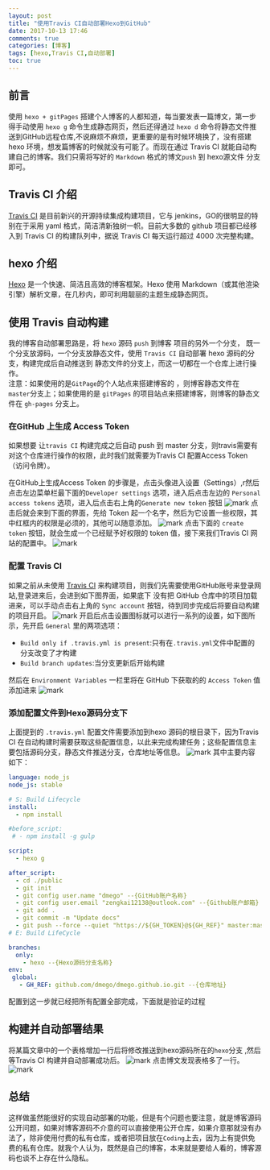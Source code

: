 ```yaml
---
layout: post
title: "使用Travis CI自动部署Hexo到GitHub"
date: 2017-10-13 17:46
comments: true
categories: [博客]
tags: [hexo,Travis CI,自动部署]
toc: true
---
```

<!--more-->

## 前言

使用 `hexo + gitPages` 搭建个人博客的人都知道，每当要发表一篇博文，第一步得手动使用 `hexo g` 命令生成静态网页，然后还得通过 `hexo d` 命令将静态文件推送到GitHub远程仓库,不说麻烦不麻烦，更重要的是有时候环境换了，没有搭建 hexo 环境，想发篇博客的时候就没有可能了。而现在通过 Travis CI 就能自动构建自己的博客。我们只需将写好的 `Markdown` 格式的博文`push` 到 hexo源文件 分支即可。

## Travis CI 介绍

[Travis CI](https://travis-ci.org/) 是目前新兴的开源持续集成构建项目，它与 jenkins，GO的很明显的特别在于采用 yaml 格式，简洁清新独树一帜。目前大多数的 github 项目都已经移入到 Travis CI 的构建队列中，据说 Travis CI 每天运行超过 4000 次完整构建。

## hexo 介绍

[Hexo](https://hexo.io/) 是一个快速、简洁且高效的博客框架。Hexo 使用 Markdown（或其他渲染引擎）解析文章，在几秒内，即可利用靓丽的主题生成静态网页。

## 使用 Travis 自动构建

我的博客自动部署思路是，将  `hexo` 源码 `push` 到博客 项目的另外一个分支，
既一个分支放源码，一个分支放静态文件，使用 `Travis CI` 自动部署 hexo 源码的分支，构建完成后自动推送到 静态文件的分支上，而这一切都在一个仓库上进行操作。<br>
注意：如果使用的是`GitPage`的个人站点来搭建博客的 ，则博客静态文件在 `master`分支上；如果使用的是 `gitPages` 的项目站点来搭建博客，则博客的静态文件在 `gh-pages` 分支上。

### 在GitHub 上生成 Access Token

如果想要 让`travis CI` 构建完成之后自动 push 到 master 分支，则travis需要有对这个仓库进行操作的权限，此时我们就需要为Travis CI 配置Access Token（访问令牌）。<br>

在GitHub上生成Access Token 的步骤是，点击头像进入设置（Settings）,r然后点击左边菜单栏最下面的`Developer settings` 选项，进入后点击左边的 `Personal access tokens` 选项，进入后点击右上角的`Generate new token` 按钮
![mark](http://ovasw3yf9.bkt.clouddn.com/blog/171014/G0hFA1LkK7.png?imageslim)
点击后就会来到下面的界面，先给 Token 起一个名字，然后为它设置一些权限，其中红框内的权限是必须的，其他可以随意添加。
![mark](http://ovasw3yf9.bkt.clouddn.com/blog/171014/5G22L5hCcK.png?imageslim)
点击下面的 `create token` 按钮，就会生成一个已经赋予好权限的 token 值，接下来我们Travis CI 网站的配置中。
![mark](http://ovasw3yf9.bkt.clouddn.com/blog/171014/fldkB30k3m.png?imageslim)

### 配置 Travis CI

如果之前从未使用 [Travis CI](https://travis-ci.org/) 来构建项目，则我们先需要使用GitHub账号来登录网站,登录进来后，会进到如下图界面，如果底下 没有把 GitHub 仓库中的项目加载进来，可以手动点击右上角的  `Sync account` 按钮，待到同步完成后将要自动构建的项目开启。
![mark](http://ovasw3yf9.bkt.clouddn.com/blog/171014/0IbbdiJh18.png?imageslim)
开启后点击设置图标就可以进行一系列的设置，如下图所示，先开启 `General` 里的两项选项：

- `Build only if .travis.yml is present`:只有在`.travis.yml`文件中配置的分支改变了才构建
- `Build branch updates`:当分支更新后开始构建

然后在  `Environment Variables` 一栏里将在 GitHub 下获取的的 `Access Token` 值添加进来
![mark](http://ovasw3yf9.bkt.clouddn.com/blog/171014/3b875iHdi4.png?imageslim)

### 添加配置文件到Hexo源码分支下

上面提到的 `.travis.yml` 配置文件需要添加到hexo 源码的根目录下，因为Travis CI 在自动构建时需要获取这些配置信息，以此来完成构建任务；这些配置信息主要包括源码分支，静态文件推送分支，仓库地址等信息。
![mark](http://ovasw3yf9.bkt.clouddn.com/blog/171014/CaBF4laGji.png?imageslim)
其中主要内容如下：

```yml
language: node_js
node_js: stable

# S: Build Lifecycle
install:
  - npm install

#before_script:
 # - npm install -g gulp

script:
  - hexo g

after_script:
  - cd ./public
  - git init
  - git config user.name "dmego" --{GitHub账户名称}
  - git config user.email "zengkai12138@outlook.com" --{Github账户邮箱}
  - git add .
  - git commit -m "Update docs"
  - git push --force --quiet "https://${GH_TOKEN}@${GH_REF}" master:master
# E: Build LifeCycle

branches:
  only:
    - hexo --{Hexo源码分支名称}
env:
 global:
   - GH_REF: github.com/dmego/dmego.github.io.git --{仓库地址}
```

配置到这一步就已经把所有配置全部完成，下面就是验证的过程

## 构建并自动部署结果

将某篇文章中的一个表格增加一行后将修改推送到hexo源码所在的`hexo`分支
,然后等Travis CI 构建并自动部署成功后。
![mark](http://ovasw3yf9.bkt.clouddn.com/blog/171014/F83mk0a09k.png?imageslim)
点击博文发现表格多了一行。
![mark](http://ovasw3yf9.bkt.clouddn.com/blog/171014/hk2hCAma3D.png?imageslim)

## 总结

这样做虽然能很好的实现自动部署的功能，但是有个问题也要注意，就是博客源码公开问题，如果对博客源码不介意的可以直接使用公开仓库，如果介意那就没有办法了，除非使用付费的私有仓库，或者把项目放在`Coding`上去，因为上有提供免费的私有仓库。就我个人认为，既然是自己的博客，本来就是要给人看的，博客源码也谈不上存在什么隐私。
